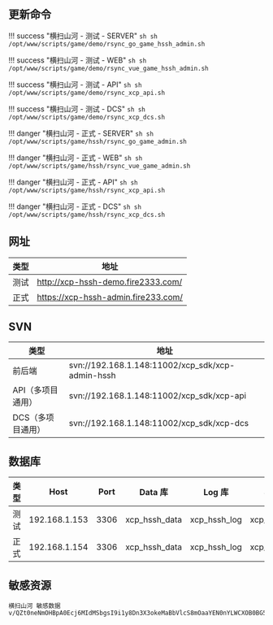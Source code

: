 ## 更新命令

!!! success "横扫山河 - 测试 - SERVER"
    ``` sh
    sh /opt/www/scripts/game/demo/rsync_go_game_hssh_admin.sh
    ```

!!! success "横扫山河 - 测试 - WEB"
    ``` sh
    sh /opt/www/scripts/game/demo/rsync_vue_game_hssh_admin.sh
    ```

!!! success "横扫山河 - 测试 - API"
    ``` sh
    sh /opt/www/scripts/game/demo/rsync_xcp_api.sh
    ```

!!! success "横扫山河 - 测试 - DCS"
    ``` sh
    sh /opt/www/scripts/game/demo/rsync_xcp_dcs.sh
    ```

!!! danger "横扫山河 - 正式 - SERVER"
    ``` sh
    sh /opt/www/scripts/game/hssh/rsync_go_game_admin.sh
    ```

!!! danger "横扫山河 - 正式 - WEB"
    ``` sh
    sh /opt/www/scripts/game/hssh/rsync_vue_game_admin.sh
    ```

!!! danger "横扫山河 - 正式 - API"
    ``` sh
    sh /opt/www/scripts/game/hssh/rsync_xcp_api.sh
    ```

!!! danger "横扫山河 - 正式 - DCS"
    ``` sh
    sh /opt/www/scripts/game/hssh/rsync_xcp_dcs.sh
    ```

## 网址

| 类型 | 地址                                  |
| ---- | ------------------------------------- |
| 测试 | <http://xcp-hssh-demo.fire2333.com/>  |
| 正式 | <https://xcp-hssh-admin.fire233.com/> |


## SVN

| 类型              | 地址                                             |
| ----------------- | ------------------------------------------------ |
| 前后端            | svn://192.168.1.148:11002/xcp_sdk/xcp-admin-hssh |
| API（多项目通用） | svn://192.168.1.148:11002/xcp_sdk/xcp-api        |
| DCS（多项目通用） | svn://192.168.1.148:11002/xcp_sdk/xcp-dcs        |


## 数据库

| 类型 | Host          | Port | Data 库       | Log 库       | Site 库       |
| ---- | ------------- | ---- | ------------- | ------------ | ------------- |
| 测试 | 192.168.1.153 | 3306 | xcp_hssh_data | xcp_hssh_log | xcp_hssh_site |
| 正式 | 192.168.1.154 | 3306 | xcp_hssh_data | xcp_hssh_log | xcp_hssh_site |


## 敏感资源
```
横扫山河 敏感数据
v/QZt0neNmOHBpA0Ecj6MIdMSbgsI9i1y8Dn3X3okeMaBbVlcS8mOaaYEN0nYLWCXOB0BG5ez3hbrN4K8vvjYNEjcwujhYJPibB6E8GDNQrFRK9cIPMilrrAK+DZPtdXQduFoLruZOVBzFS1HBbhqjciGiMhS6DoNdr86wjT8hFRBm+sDtgXsVrefhFojNQv0ISkug+Acv8KnWk0vrogRsbAQ1ZBYtMInBXoiDRya7PiJYCtxF2LD/IOpv/ZAduz5psks8isE4fXiPRZLkLNXr4MCKaKDqMdOV231Jkm2ncg
```